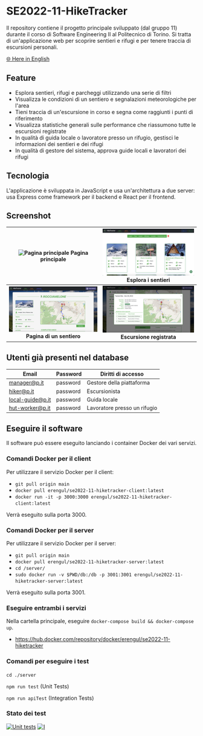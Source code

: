# SE2022-11-HikeTracker

Il repository contiene il progetto principale sviluppato (dal gruppo 11) durante il corso di Software Engineering II al Politecnico di Torino. Si tratta di un'applicazione web per scoprire sentieri e rifugi e per tenere traccia di escursioni personali.

[🌐 Here in English](README.md)

## Feature
- Esplora sentieri, rifugi e parcheggi utilizzando una serie di filtri
- Visualizza le condizioni di un sentiero e segnalazioni meteorologiche per l'area
- Tieni traccia di un'escursione in corso e segna come raggiunti i punti di riferimento
- Visualizza statistiche generali sulle performance che riassumono tutte le escursioni registrate
- In qualità di guida locale o lavoratore presso un rifugio, gestisci le informazioni dei sentieri e dei rifugi
- In qualità di gestore del sistema, approva guide locali e lavoratori dei rifugi

## Tecnologia

L'applicazione è sviluppata in JavaScript e usa un'architettura a due server: usa Express come framework per il backend e React per il frontend.

## Screenshot

| ![Pagina principale](images/Home_page.png) Pagina principale | ![Esplora i sentieri](images/Explore_hikes.png) Esplora i sentieri |
| :-------------: | :-------------: |
| ![Pagina di un sentiero](images/Hike_page.png) **Pagina di un sentiero** | ![Escursione registrata](images/Tracked_hike.png) **Escursione registrata** |

## Utenti già presenti nel database
| Email | Password | Diritti di accesso |
|-------|----------| ----------- |
| manager@p.it | password | Gestore della piattaforma |
| hiker@p.it | password | Escursionista |
| local-guide@p.it | password | Guida locale |
| hut-worker@p.it | password | Lavoratore presso un rifugio |

## Eseguire il software
Il software può essere eseguito lanciando i container Docker dei vari servizi.

### Comandi Docker per il client

Per utilizzare il servizio Docker per il client:

- `git pull origin main` 
- `docker pull erengul/se2022-11-hiketracker-client:latest`
- `docker run -it -p 3000:3000 erengul/se2022-11-hiketracker-client:latest`
    
Verrà eseguito sulla porta 3000.

### Comandi Docker per il server

Per utilizzare il servizio Docker per il server:

- `git pull origin main`
- `docker pull erengul/se2022-11-hiketracker-server:latest`
- `cd /server/`
- `sudo docker run -v $PWD/db:/db -p 3001:3001 erengul/se2022-11-hiketracker-server:latest`   
        
Verrà eseguito sulla porta 3001.

### Eseguire entrambi i servizi

Nella cartella principale, eseguire `docker-compose build && docker-compose up`.

- https://hub.docker.com/repository/docker/erengul/se2022-11-hiketracker

### Comandi per eseguire i test

`cd ./server`

`npm run test` (Unit Tests) 

`npm run apiTest` (Integration Tests)

### Stato dei test

[![Unit tests](https://github.com/alessiomason/SE2022-11-HikeTracker/actions/workflows/unit_tests.yml/badge.svg)](https://github.com/alessiomason/SE2022-11-HikeTracker/actions)
[![I](https://github.com/alessiomason/SE2022-11-HikeTracker/actions/workflows/integration_tests.yml/badge.svg)](https://github.com/alessiomason/SE2022-11-HikeTracker/actions)